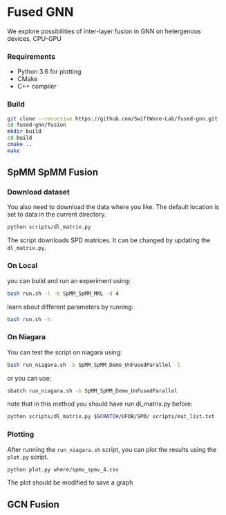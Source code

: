 # Fused GNN
We explore possibilities of inter-layer fusion in GNN on hetergenous devices, CPU-GPU
### Requirements
- Python 3.6 for plotting
- CMake
- C++ compiler

### Build
```bash
git clone --recursive https://github.com/SwiftWare-Lab/fused-gnn.git
cd fused-gnn/fusion
mkdir build
cd build
cmake ..
make
```
## SpMM SpMM Fusion
### Download dataset
You also need to download the data where you like. The default location 
is set to data in the current directory.
```bash
python scripts/dl_matrix.py
```
The script downloads SPD matrices. It can be changed by updating the `dl_matrix.py`. 
### On Local
you can build and run an experiment using:
```bash
bash run.sh -l -b SpMM_SpMM_MKL -d 4
```
learn about different parameters by running:
```bash
bash run.sh -h
```
### On Niagara
 You can test the script on niagara using:
```bash
bash run_niagara.sh -b SpMM_SpMM_Demo_UnFusedParallel -l
```
or you can use:
```bash
sbatch run_niagara.sh -b SpMM_SpMM_Demo_UnFusedParallel
```
note that in this method you should have run dl_matrix.py before:
```bash
python scripts/dl_matrix.py $SCRATCH/UFDB/SPD/ scripts/mat_list.txt
```

### Plotting

After running the `run_niagara.sh` script, you can plot the results using the `plot.py` script.

```bash
python plot.py where/spmv_spmv_4.csv
```
The plot should be modified to save a graph

## GCN Fusion
